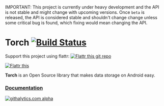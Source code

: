 IMPORTANT: This project is currently under heavy development and the API is not stable and might change
with upcoming versions. Once `beta` is released, the API is considered stable and shouldn't change change unless some
critical bug is found, which fixing would mean changing the API.

# Torch [![Build Status](https://travis-ci.org/brightify/torch.png?branch=develop)](https://travis-ci.org/brightify/torch)

Support this project using flattr: [![Flattr this git repo](http://api.flattr.com/button/flattr-badge-large.png)](https://flattr.com/submit/auto?user_id=TadeasKriz&url=http://github.com/brightify/torch&title=Torch&language=&tags=github&category=software)

<a href="https://flattr.com/submit/auto?user_id=TadeasKriz&url=https%3A%2F%2Fgithub.com%2Fbrightify%2Ftorch" target="_blank"><img src="//api.flattr.com/button/flattr-badge-large.png" alt="Flattr this" title="Flattr this" border="0"></a>

**Torch** is an Open Source library that makes data storage on Android easy.

### [**Documentation**](https://github.com/brightify/torch/wiki/Home)

[![githalytics.com alpha](https://cruel-carlota.pagodabox.com/059a85814c820bbe1e5a6c2a577a23a1 "githalytics.com")](http://githalytics.com/brightify/torch)